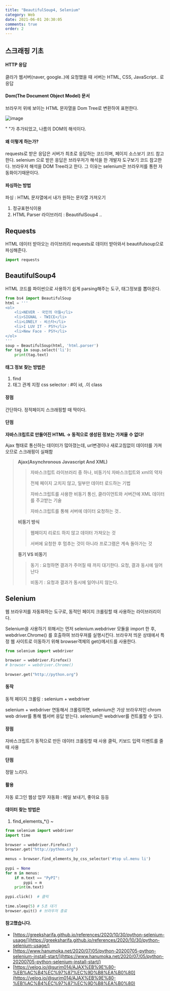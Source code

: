 ```yaml
---
title: "BeautifulSoup4, Selenium"
category: Web
date: 2021-06-01 20:30:05
comments: true
order: 2
---
```




## 스크래핑 기초

#### HTTP 응답

클라가 웹서버(naver, google..)에 요청했을 때 서버는 HTML, CSS, JavaScript.. 로 응답

#### Dom(The Document Object Model) 문서

브라우저 위에 보이는 HTML 문자열을 Dom Tree로 변환하여 표현한다.

![image](https://user-images.githubusercontent.com/38436013/120283044-b981ce00-c2f5-11eb-8970-cde31df4d9db.png)

 "<tbody> "가 추가되었고, 나름의 DOM의 해석이다.

#### 왜 이렇게 하는가?

requests로 받은 응답은 서버가 최초로 응답하는 코드이며, 페이지 소스보기 코드 참고한다.  selenium 으로 받은 응답은 브라우저가 해석을 한 개발자 도구보기 코드 참고한다. 브라우저 해석을  DOM Tree라고 한다. 그 이유는 selenium은 브라우저를 통한 자동화이기때문이다. 

#### 파싱하는 방법

파싱 : HTML 문자열에서 내가 원하는 문자열 가져오기
1. 정규표현식이용
2. HTML Parser 라이브러리 : BeautifulSoup4 ..


## Requests

HTML 데이터 받아오는 라이브러리
requests로 데이터 받아와서 beautifulsoup으로 파싱해준다.

~~~python
import requests
~~~



## BeautifulSoup4

HTML 코드를 파이썬으로 사용하기 쉽게 parsing해주는 도구, 태그정보를 뽑아온다.

~~~python
from bs4 import BeautifulSoup 
html = '''
<ol>
    <li>NEVER - 국민의 아들</li>
    <li>SIGNAL - TWICE</li>
    <li>LONELY - 씨스타</li>
    <li>I LUV IT - PSY</li>
    <li>New Face - PSY</li>
</ol>
'''
soup = BeautifulSoup(html, 'html.parser')
for tag in soup.select('li'):
    print(tag.text)
~~~

#### 태그 정보 찾는 방법은 

1. find
2. 태그 관계 지정 css selector :    #이 id,   .이 class

#### 장점

간단하다. 정적페이지 스크래핑할 때 딱이다.

#### 단점

**자바스크립트로 만들어진 HTML -> 동적으로 생성된 정보는 가져올 수 없다!**

Ajax 형태로 통신하는 데이터가 많아졌는데, url변경이나 새로고침없이 데이터를 가져오므로 스크래핑이 실패함

> **Ajax(Asynchronous Javascript And XML)**
>
> > 자바스크립트 라이브러리 중 하나, 비동기식 자바스크립트와 xml의 약자
> >
> > 전체 페이지 고치지 않고, 일부만 데이터 로드하는 기법
> >
> > 자바스크립트를 사용한 비동기 통신, 클라이언트와 서버간에 XML 데이터를 주고받는 기술
> >
> > 자바스크립트를 통해 서버에 데이터 요청하는 것..
>
> **비동기 방식**
>
> > 웹페이지 리로드 하지 않고 데이터 가져오는 것
> >
> > 서버에 요청한 후 멈추는 것이 아니라 프로그램은 계속 돌아가는 것
>
> **동기 VS 비동기**
>
> > 동기 : 요청하면 결과가 주어질 때 까지 대기한다. 요청, 결과 동시에 일어난다
> >
> > 비동기 : 요청과 결과가 동시에 일어나지 않는다.



## Selenium

웹 브라우저를 자동화하는 도구로, 동적인 페이지 크롤링할 때 사용하는 라이브러리이다. 

Selenium을 사용하기 위해서는 먼저 selenium.webdriver 모듈을 import 한 후, webdriver.Chrome() 를 호출하여 브라우져를 실행시킨다. 브라우저 띄운 상태에서 특정 웹 사이트로 이동하기 위해 browser객체의 get()메서드를 사용한다.

~~~python
from selenium import webdriver
 
browser = webdriver.Firefox()
# browser = webdriver.Chrome()
 
browser.get("http://python.org")  
~~~

#### 동작

동적 페이지 크롤링 : selenium + webdriver

 selenium + webdriver 연동해서 크롤링하면, selenium은 가상 브라우저인 chrom web driver를 통해 웹서버 응답 받는다. selenium은 webdriver를 컨트롤할 수 있다.

#### 장점

자바스크립트가 동적으로 만든 데이터 크롤링할 때 사용
클릭, 키보드 입력 이벤트를 줄 때 사용

#### 단점

정말 느리다. 

#### 활용

자동 로그인
웹상 업무 자동화 : 메일 보내기, 좋아요 등등 

#### 데이터 찾는 방법은

1. find_elements_*()  ~

~~~python
from selenium import webdriver
import time
 
browser = webdriver.Firefox()
browser.get("http://python.org")
 
menus = browser.find_elements_by_css_selector('#top ul.menu li')
 
pypi = None
for m in menus:
    if m.text == "PyPI":
        pypi = m
    print(m.text)
 
pypi.click()  # 클릭
 
time.sleep(5) # 5초 대기
browser.quit() # 브라우저 종료
~~~



#### 참고했습니다.

- [https://greeksharifa.github.io/references/2020/10/30/python-selenium-usage/](https://greeksharifa.github.io/references/2020/10/30/python-selenium-usage/)
- [https://www.hanumoka.net/2020/07/05/python-20200705-python-selenium-install-start/](https://www.hanumoka.net/2020/07/05/python-20200705-python-selenium-install-start/)
- [https://velog.io/@surim014/AJAX%EB%9E%80-%EB%AC%B4%EC%97%87%EC%9D%B8%EA%B0%80](https://velog.io/@surim014/AJAX%EB%9E%80-%EB%AC%B4%EC%97%87%EC%9D%B8%EA%B0%80)